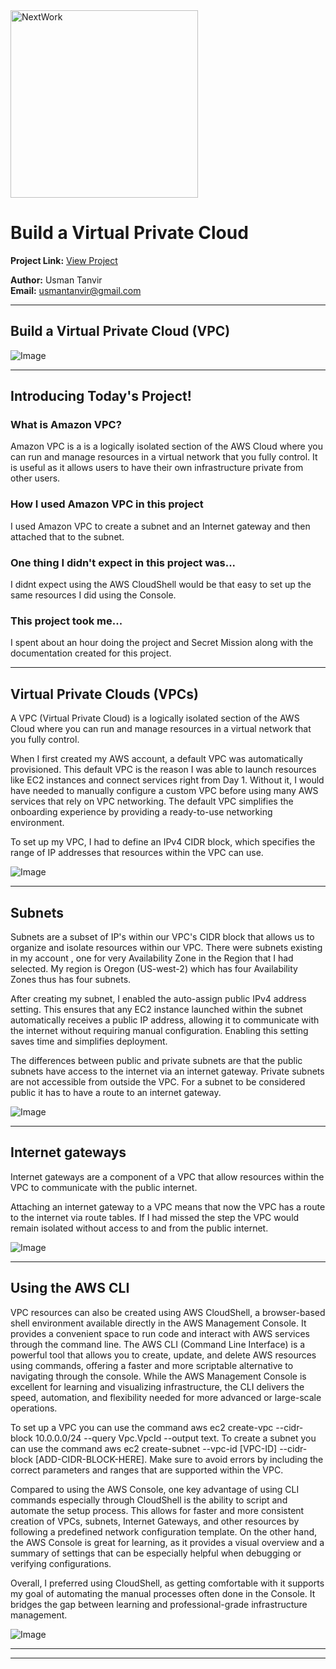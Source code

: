 <img src="https://cdn.prod.website-files.com/677c400686e724409a5a7409/6790ad949cf622dc8dcd9fe4_nextwork-logo-leather.svg" alt="NextWork" width="300" />

# Build a Virtual Private Cloud

**Project Link:** [View Project](http://learn.nextwork.org/projects/aws-networks-vpc)

**Author:** Usman Tanvir  
**Email:** usmantanvir@gmail.com

---

## Build a Virtual Private Cloud (VPC)

![Image](http://learn.nextwork.org/restful_green_glamorous_manatee/uploads/aws-networks-vpc_2facf927)

---

## Introducing Today's Project!

### What is Amazon VPC?

Amazon VPC is a is a logically isolated section of the AWS Cloud where you can run and manage resources in a virtual network that you fully control. It is useful as it allows users to have their own infrastructure private from other users.

### How I used Amazon VPC in this project

I used Amazon VPC to create a subnet and an Internet gateway and then attached that to the subnet.

### One thing I didn't expect in this project was...

I didnt expect using the AWS CloudShell would be that easy to set up the same resources I did using the Console.

### This project took me...

I spent about an hour doing the project and Secret Mission along with the documentation created for this project.

---

## Virtual Private Clouds (VPCs)

A VPC (Virtual Private Cloud) is a logically isolated section of the AWS Cloud where you can run and manage resources in a virtual network that you fully control.

When I first created my AWS account, a default VPC was automatically provisioned. This default VPC is the reason I was able to launch resources like EC2 instances and connect services right from Day 1. Without it, I would have needed to manually configure a custom VPC before using many AWS services that rely on VPC networking. The default VPC simplifies the onboarding experience by providing a ready-to-use networking environment.

To set up my VPC, I had to define an IPv4 CIDR block, which specifies the range of IP addresses that resources within the VPC can use.

![Image](http://learn.nextwork.org/restful_green_glamorous_manatee/uploads/aws-networks-vpc_2facf927)

---

## Subnets

Subnets are a subset of IP's within our VPC's CIDR block that allows us to organize and isolate resources within our VPC. There were subnets existing in my account , one for very Availability Zone in the Region that I had selected. My region is Oregon (US-west-2) which has four Availability Zones thus has four subnets.

After creating my subnet, I enabled the auto-assign public IPv4 address setting. This ensures that any EC2 instance launched within the subnet automatically receives a public IP address, allowing it to communicate with the internet without requiring manual configuration. Enabling this setting saves time and simplifies deployment.

The differences between public and private subnets are that the public subnets have access to the internet via an internet gateway. Private subnets are not accessible from outside the VPC. For a subnet to be considered public it has to have a route to an internet gateway.

![Image](http://learn.nextwork.org/restful_green_glamorous_manatee/uploads/aws-networks-vpc_157c4219)

---

## Internet gateways

Internet gateways are a component of a VPC that allow resources within the VPC to communicate with the public internet.

Attaching an internet gateway to a VPC means that now the VPC has a route to the internet via route tables. If I had missed the step the VPC would remain isolated without access to and from the public internet.

![Image](http://learn.nextwork.org/restful_green_glamorous_manatee/uploads/aws-networks-vpc_4ae90410)

---

## Using the AWS CLI

VPC resources can also be created using AWS CloudShell, a browser-based shell environment available directly in the AWS Management Console. It provides a convenient space to run code and interact with AWS services through the command line. The AWS CLI (Command Line Interface) is a powerful tool that allows you to create, update, and delete AWS resources using commands, offering a faster and more scriptable alternative to navigating through the console. While the AWS Management Console is excellent for learning and visualizing infrastructure, the CLI delivers the speed, automation, and flexibility needed for more advanced or large-scale operations.

To set up a VPC you can use the command aws ec2 create-vpc --cidr-block 10.0.0.0/24 --query Vpc.VpcId --output text. To create a subnet you can use the command aws ec2 create-subnet --vpc-id [VPC-ID] --cidr-block [ADD-CIDR-BLOCK-HERE]. Make sure to avoid errors by including the correct parameters and ranges that are supported within the VPC.


Compared to using the AWS Console, one key advantage of using CLI commands especially through CloudShell is the ability to script and automate the setup process. This allows for faster and more consistent creation of VPCs, subnets, Internet Gateways, and other resources by following a predefined network configuration template. On the other hand, the AWS Console is great for learning, as it provides a visual overview and a summary of settings that can be especially helpful when debugging or verifying configurations.

Overall, I preferred using CloudShell, as getting comfortable with it supports my goal of automating the manual processes often done in the Console. It bridges the gap between learning and professional-grade infrastructure management.

![Image](http://learn.nextwork.org/restful_green_glamorous_manatee/uploads/aws-networks-vpc_9b2465411)

---

---
